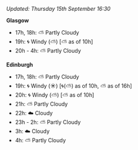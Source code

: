 *Updated: Thursday 15th September 16:30*

**Glasgow**

* 17h, 18h: :partly_sunny: Partly Cloudy
* 19h: :cyclone: Windy (:partly_sunny:) [:partly_sunny: as of 10h]
* 20h - 4h: :partly_sunny: Partly Cloudy

**Edinburgh**

* 17h, 18h: :partly_sunny: Partly Cloudy
* 19h: :cyclone: Windy (:sunny:) [:cyclone:(:partly_sunny:) as of 10h, :partly_sunny: as of 16h]
* 20h: :cyclone: Windy (:partly_sunny:) [:partly_sunny: as of 10h]
* 21h: :partly_sunny: Partly Cloudy
* 22h: :cloud: Cloudy
* 23h - 2h: :partly_sunny: Partly Cloudy
* 3h: :cloud: Cloudy
* 4h: :partly_sunny: Partly Cloudy
